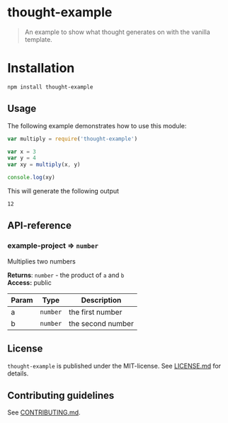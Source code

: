 # thought-example

> An example to show what thought generates on with the vanilla template.


# Installation

```
npm install thought-example
```

 
## Usage

The following example demonstrates how to use this module:

```js
var multiply = require('thought-example')

var x = 3
var y = 4
var xy = multiply(x, y)

console.log(xy)
```

This will generate the following output

```
12
```

##  API-reference

<a name="module_example-project"></a>
### example-project ⇒ <code>number</code>
Multiplies two numbers

**Returns**: <code>number</code> - the product of `a` and `b`  
**Access:** public  

| Param | Type | Description |
| --- | --- | --- |
| a | <code>number</code> | the first number |
| b | <code>number</code> | the second number |




## License

`thought-example` is published under the MIT-license. 
See [LICENSE.md](LICENSE.md) for details.

 
## Contributing guidelines

See [CONTRIBUTING.md](CONTRIBUTING.md).